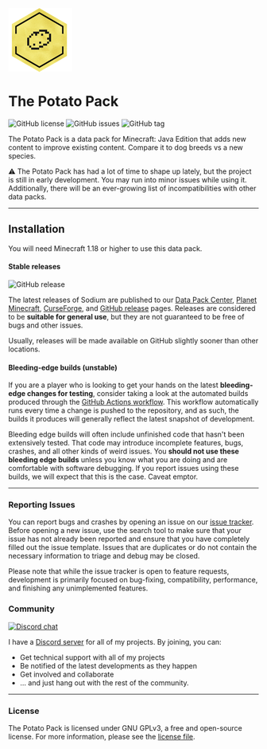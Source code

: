 <img src="Resource Pack/pack.png" width="128">

# The Potato Pack
![GitHub license](https://img.shields.io/github/license/DylanLewisGitHub/The-Potato-Pack.svg)
![GitHub issues](https://img.shields.io/github/issues/DylanLewisGitHub/The-Potato-Pack.svg)
![GitHub tag](https://img.shields.io/github/tag/DylanLewisGitHub/The-Potato-Pack.svg)

The Potato Pack is a data pack for Minecraft: Java Edition that adds new content to improve existing content. Compare it to dog breeds vs a new species.

:warning: The Potato Pack has had a lot of time to shape up lately, but the project is still in early development. You may run into minor issues while using it. Additionally, there will be an ever-growing list of incompatibilities with other data packs.

---

## Installation

You will need Minecraft 1.18 or higher to use this data pack.

#### Stable releases

![GitHub release](https://img.shields.io/github/release/DylanLewisGitHub/The-Potato-Pack.svg)

The latest releases of Sodium are published to our [Data Pack Center](https://datapackcenter.com/projects/the-potato-pack.326/), [Planet Minecraft](), [CurseForge](https://www.curseforge.com/minecraft/customization/the-potato-pack-data-pack/files), and
[GitHub release](https://github.com/DylanLewisGitHub/The-Potato-Pack/releases) pages. Releases are considered to be
**suitable for general use**, but they are not guaranteed to be free of bugs and other issues.

Usually, releases will be made available on GitHub slightly sooner than other locations.

#### Bleeding-edge builds (unstable)

If you are a player who is looking to get your hands on the latest **bleeding-edge changes for testing**, consider
taking a look at the automated builds produced through the [GitHub Actions workflow](https://github.com/DylanLewisGitHub/The-Potato-Pack/actions).
This workflow automatically runs every time a change is pushed to the repository, and as such, the builds it produces
will generally reflect the latest snapshot of development.

Bleeding edge builds will often include unfinished code that hasn't been extensively tested. That code may introduce
incomplete features, bugs, crashes, and all other kinds of weird issues. You **should not use these bleeding edge builds**
unless you know what you are doing and are comfortable with software debugging. If you report issues using these builds,
we will expect that this is the case. Caveat emptor.

---

### Reporting Issues

You can report bugs and crashes by opening an issue on our [issue tracker](https://github.com/DylanLewisGitHub/The-Potato-Pack/issues).
Before opening a new issue, use the search tool to make sure that your issue has not already been reported and ensure
that you have completely filled out the issue template. Issues that are duplicates or do not contain the necessary
information to triage and debug may be closed. 

Please note that while the issue tracker is open to feature requests, development is primarily focused on
bug-fixing, compatibility, performance, and finishing any unimplemented features.

### Community
[![Discord chat](https://img.shields.io/badge/chat%20on-discord-7289DA?logo=discord&logoColor=white)](https://discord.gg/mGVvUHRNUR)

I have a [Discord server](https://discord.gg/mGVvUHRNUR) for all of my projects. By joining, you can:
- Get technical support with all of my projects
- Be notified of the latest developments as they happen
- Get involved and collaborate
- ... and just hang out with the rest of the community.

---
### License

The Potato Pack is licensed under GNU GPLv3, a free and open-source license. For more information, please see the
[license file](https://github.com/DylanLewisGitHub/The-Potato-Pack/LICENSE.txt).
